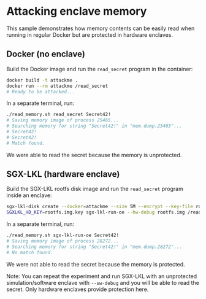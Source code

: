 # Attacking enclave memory

This sample demonstrates how memory contents can be easily read when running
in regular Docker but are protected in hardware enclaves.

## Docker (no enclave)

Build the Docker image and run the `read_secret` program in the container:
```sh
docker build -t attackme .
docker run --rm attackme /read_secret
# Ready to be attacked...
```

In a separate terminal, run:
```sh
./read_memory.sh read_secret Secret42!
# Saving memory image of process 25465...
# Searching memory for string "Secret42!" in "mem.dump.25465"...
# Secret42!
# Secret42!
# Match found.
```

We were able to read the secret because the memory is unprotected.

## SGX-LKL (hardware enclave)

Build the SGX-LKL rootfs disk image and run the `read_secret` program inside an enclave:
```sh
sgx-lkl-disk create --docker=attackme --size 5M --encrypt --key-file rootfs.img
SGXLKL_HD_KEY=rootfs.img.key sgx-lkl-run-oe --hw-debug rootfs.img /read_secret
```

In a separate terminal, run:
```sh
./read_memory.sh sgx-lkl-run-oe Secret42!
# Saving memory image of process 28272...
# Searching memory for string "Secret42!" in "mem.dump.28272"...
# No match found.
```

We were not able to read the secret because the memory is protected.

Note: You can repeat the experiment and run SGX-LKL with an unprotected
simulation/software enclave with `--sw-debug` and you will be able to
read the secret. Only hardware enclaves provide protection here.
